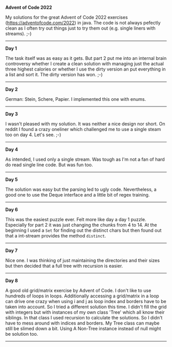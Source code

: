 **Advent of Code 2022**

My solutions for the great Advent of Code 2022 exercises (https://adventofcode.com/2022) in java. The code is not always pefectly clean as I often try out things just to try them out (e.g. single liners with streams). ;-)

---

**Day 1**

The task itself was as easy as it gets. But part 2 put me into an internal brain controversy whether I create a clean solution with managing just the actual three highest calories or whether I use the dirty version an put everything in a list and sort it. The dirty version has won. ;-)

---

**Day 2**

German: Stein, Schere, Papier. I implemented this one with enums.

---

**Day 3**

I wasn't pleased  with my solution. It was neither a nice design nor short. On reddit I found a crazy oneliner which challenged me to use a single steam too on day 4. Let's see. ;-)

---

**Day 4**

As intended, I used only a single stream. Was tough as I'm not a fan of hard do read single line code. But was fun too.

---

**Day 5**

The solution was easy but the parsing led to ugly code. Nevertheless, a good one to use the Deque interface and a little bit of regex training.

---

**Day 6**

This was the easiest puzzle ever. Felt more like day a day 1 puzzle. Especially for part 2 it was just changing the chunks from 4 to 14. At the beginning I used a `Set` for finding out the distinct chars but then found out that a int-stream provides the method `distinct`.

---

**Day 7**

Nice one. I was thinking of just maintaining the directories and their sizes but then decided that a full tree with recursion is easier.

---

**Day 8**

A good old grid/matrix exercise by Advent of Code. I don't like to use hundreds of loops in loops. Additionally accessing a grid/matrix in a loop can drive one crazy when using i and j as loop index and borders have to be taken into account. So I tried a different solution this time. I didn't fill the grid with integers but with instances of my own class 'Tree' which all know their siblings. In that class I used recursion to calculate the solutions. So I didn't have to mess around with indices and borders. My Tree class can maybe still be slimed down a bit. Using A Non-Tree instance instead of null might be solution too.

---
